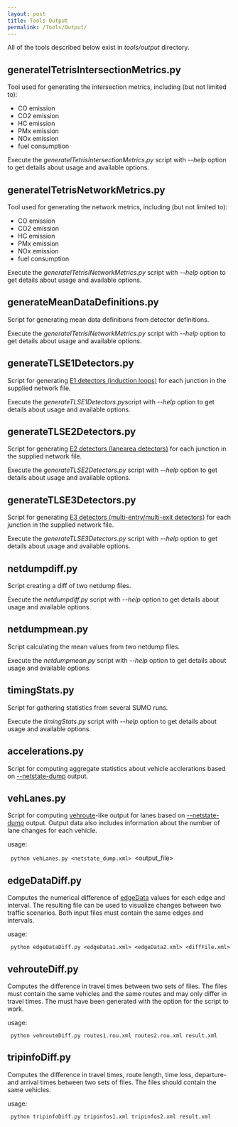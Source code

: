 ```yaml
---
layout: post
title: Tools Output
permalink: /Tools/Output/
---
```


All of the tools described below exist in *tools/output* directory.

generateITetrisIntersectionMetrics.py
-------------------------------------

Tool used for generating the intersection metrics, including (but not limited to):

-   CO emission
-   CO2 emission
-   HC emission
-   PMx emission
-   NOx emission
-   fuel consumption

Execute the *generateITetrisIntersectionMetrics.py* script with *--help* option to get details about usage and available options.

generateITetrisNetworkMetrics.py
--------------------------------

Tool used for generating the network metrics, including (but not limited to):

-   CO emission
-   CO2 emission
-   HC emission
-   PMx emission
-   NOx emission
-   fuel consumption

Execute the *generateITetrisINetworkMetrics.py* script with *--help* option to get details about usage and available options.

generateMeanDataDefinitions.py
------------------------------

Script for generating mean data definitions from detector definitions.

Execute the *generateITetrisINetworkMetrics.py* script with *--help* option to get details about usage and available options.

generateTLSE1Detectors.py
-------------------------

Script for generating [E1 detectors (induction loops)](/Simulation/Output/Induction_Loops_Detectors_(E1) "wikilink") for each junction in the supplied network file.

Execute the *generateTLSE1Detectors.py*script with *--help* option to get details about usage and available options.

generateTLSE2Detectors.py
-------------------------

Script for generating [E2 detectors (lanearea detectors)](/Simulation/Output/Lanearea_Detectors_(E2) "wikilink") for each junction in the supplied network file.

Execute the *generateTLSE2Detectors.py* script with *--help* option to get details about usage and available options.

generateTLSE3Detectors.py
-------------------------

Script for generating [E3 detectors (multi-entry/multi-exit detectors)](/Simulation/Output/Multi-Entry_Multi-Exit_Detectors_(E3) "wikilink") for each junction in the supplied network file.

Execute the *generateTLSE3Detectors.py* script with *--help* option to get details about usage and available options.

netdumpdiff.py
--------------

Script creating a diff of two netdump files.

Execute the *netdumpdiff.py* script with *--help* option to get details about usage and available options.

netdumpmean.py
--------------

Script calculating the mean values from two netdump files.

Execute the *netdumpmean.py* script with *--help* option to get details about usage and available options.

timingStats.py
--------------

Script for gathering statistics from several SUMO runs.

Execute the *timingStats.py* script with *--help* option to get details about usage and available options.

accelerations.py
----------------

Script for computing aggregate statistics about vehicle acclerations based on [--netstate-dump](/Simulation/Output/RawDump "wikilink") output.

vehLanes.py
-----------

Script for computing [vehroute](/Simulation/Output/VehRoutes "wikilink")-like output for lanes based on [--netstate-dump](/Simulation/Output/RawDump "wikilink") output. Output data also includes information about the number of lane changes for each vehicle.

usage:

` python vehLanes.py <netstate_dump.xml> `<output_file>

edgeDataDiff.py
---------------

Computes the numerical difference of [edgeData](/Simulation/Output/Lane-_or_Edge-based_Traffic_Measures "wikilink") values for each edge and interval. The resulting file can be used to visualize changes between two traffic scenarios. Both input files must contain the same edges and intervals.

usage:

` python edgeDataDiff.py <edgeData1.xml> <edgeData2.xml> <diffFile.xml>`

vehrouteDiff.py
---------------

Computes the difference in travel times between two sets of files. The files must contain the same vehicles and the same routes and may only differ in travel times. The must have been generated with the option for the script to work.

usage:

` python vehrouteDiff.py routes1.rou.xml routes2.rou.xml result.xml`

tripinfoDiff.py
---------------

Computes the difference in travel times, route length, time loss, departure- and arrival times between two sets of files. The files should contain the same vehicles.

usage:

` python tripinfoDiff.py tripinfos1.xml tripinfos2.xml result.xml`
